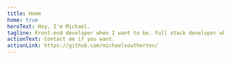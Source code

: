 ```yaml
---
title: Home
home: true
heroText: Hey, I'm Michael.
tagline: Front-end developer when I want to be. Full stack developer when I need to be.
actionText: Contact me if you want.
actionLink: https://github.com/michaelsoutherton/
---
```

